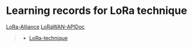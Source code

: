 # Learning records for LoRa technique

[LoRa-Alliance](https://lora-alliance.org/about-lorawan)
[LoRaWAN-APIDoc](http://stackforce.github.io/LoRaMac-doc)

> - [LoRa-technique](https://nbviewer.jupyter.org/github/openxzx/learn-records/blob/master/lora/lora-technique.ipynb)
